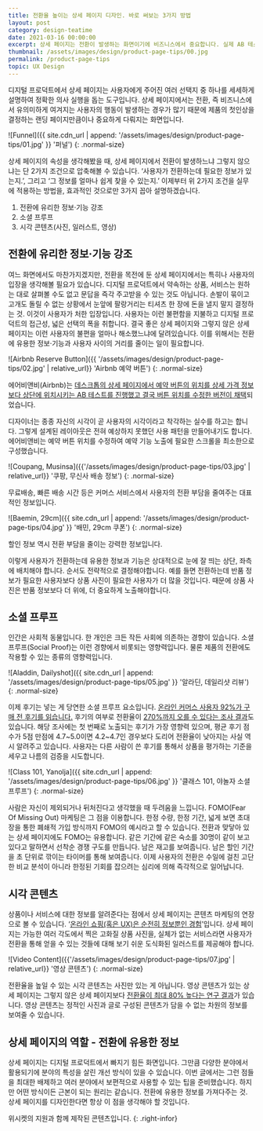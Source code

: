 ```yaml
---
title: 전환율 높이는 상세 페이지 디자인. 바로 써보는 3가지 방법
layout: post
category: design-teatime
date: 2021-03-16 00:00:00
excerpt: 상세 페이지는 전환이 발생하는 화면이기에 비즈니스에서 중요합니다. 실제 AB 테스트 사례(Airbnb) 함께 개선 방법 3가지를 알려드립니다.
thumbnail: /assets/images/design/product-page-tips/00.jpg
permalink: /product-page-tips
topic: UX Design
---
```


디지털 프로덕트에서 상세 페이지는 사용자에게 주어진 여러 선택지 중 하나를 세세하게 설명하여 정확한 의사 실행을 돕는 도구입니다. 상세 페이지에서는 전환, 즉 비즈니스에서 유의미하게 여겨지는 사용자의 행동이 발생하는 경우가 많기 때문에 제품의 첫인상을 결정하는 랜딩 페이지만큼이나 중요하게 다뤄지는 화면입니다.

![Funnel]({{ site.cdn_url | append: '/assets/images/design/product-page-tips/01.jpg' }} '퍼널')
{: .normal-size}

상세 페이지의 속성을 생각해봤을 때, 상세 페이지에서 전환이 발생하느냐 그렇지 않으냐는 단 2가지 조건으로 압축해볼 수 있습니다. ‘사용자가 전환하는데 필요한 정보가 있는지.’, 그리고 ‘그 정보를 얼마나 쉽게 찾을 수 있는지.’ 이제부터 위 2가지 조건을 실무에 적용하는 방법을, 효과적인 것으로만 3가지 꼽아 설명하겠습니다.

1. 전환에 유리한 정보·기능 강조
2. 소셜 프루프
3. 시각 콘텐츠(사진, 일러스트, 영상)

## 전환에 유리한 정보·기능 강조

여느 화면에서도 마찬가지겠지만, 전환을 목전에 둔 상세 페이지에서는 특히나 사용자의 입장을 생각해볼 필요가 있습니다. 디지털 프로덕트에서 약속하는 상품, 서비스는 원하는 대로 살펴볼 수도 없고 문답을 즉각 주고받을 수 있는 것도 아닙니다. 손발이 묶이고 고개도 돌릴 수 없는 상황에서 눈앞에 팔랑거리는 티셔츠 한 장에 돈을 낼지 말지 결정하는 것. 이것이 사용자가 처한 입장입니다. 사용자는 이런 불편함을 지불하고 디지털 프로덕트의 접근성, 넓은 선택의 폭을 취합니다. 결국 좋은 상세 페이지와 그렇지 않은 상세 페이지는 이런 사용자의 불편을 얼마나 해소했느냐에 달려있습니다. 이를 위해서는 전환에 유용한 정보·기능과 사용자 사이의 거리를 줄이는 일이 필요합니다.

![Airbnb Reserve Button]({{ '/assets/images/design/product-page-tips/02.jpg' | relative_url}} 'Airbnb 예약 버튼')
{: .normal-size}

에어비앤비(Airbnb)는 <a title='Airbnb Reserve Button AB Test' href='https://goodui.org/leaks/airbnb-a-b-tests-and-discovers-that-a-higher-button-position-is-better/' target='_blank'>데스크톱의 상세 페이지에서 예약 버튼의 위치를 상세 가격 정보보다 상단에 위치시키는 AB 테스트를 진행했고 결국 버튼 위치를 수정한 버전이 채택</a>되었습니다.

디자이너는 종종 자신의 시각이 곧 사용자의 시각이라고 착각하는 실수를 하고는 합니다. 그렇게 설계된 레이아웃은 전혀 예상하지 못했던 사용 패턴을 만들어내기도 합니다. 에어비앤비는 예약 버튼 위치를 수정하여 예약 기능 노출에 필요한 스크롤을 최소한으로 구성했습니다.

![Coupang, Musinsa]({{'/assets/images/design/product-page-tips/03.jpg' | relative_url}} '쿠팡, 무신사 배송 정보')
{: .normal-size}

무료배송, 빠른 배송 시간 등은 커머스 서비스에서 사용자의 전환 부담을 줄여주는 대표적인 정보입니다.

![Baemin, 29cm]({{ site.cdn_url | append: '/assets/images/design/product-page-tips/04.jpg' }} '배민, 29cm 쿠폰')
{: .normal-size}

할인 정보 역시 전환 부담을 줄이는 강력한 정보입니다.

이렇게 사용자가 전환하는데 유용한 정보과 기능은 상대적으로 눈에 잘 띄는 상단, 좌측에 배치해야 합니다. 순서도 전략적으로 결정해야합니다. 예를 들면 전환하는데 반품 정보가 필요한 사용자보다 상품 사진이 필요한 사용자가 더 많을 것입니다. 때문에 상품 사진은 반품 정보보다 더 위에, 더 중요하게 노출해야합니다.

## 소셜 프루프

인간은 사회적 동물입니다. 한 개인은 크든 작든 사회에 의존하는 경향이 있습니다. 소셜 프루프(Social Proof)는 이런 경향에서 비롯되는 영향력입니다. 물론 제품의 전환에도 작용할 수 있는 종류의 영향력입니다.

![Aladdin, Dailyshot]({{ site.cdn_url | append: '/assets/images/design/product-page-tips/05.jpg' }} '알라딘, 데일리샷 리뷰')
{: .normal-size}

이제 후기는 넣는 게 당연한 소셜 프루프 요소입니다. <a title='bizrate insights, 2019' href='https://bizrateinsights.com/resources/shopper-survey-report-the-impact-reviews-have-on-consumers-purchase-decisions/' target='_blank'>온라인 커머스 사용자 92%가 구매 전 후기를 읽습니다.</a> 후기의 여부로 전환율이 <a title='Northwestern University Spiegel Research Center, 2017' href='https://spiegel.medill.northwestern.edu/_pdf/Spiegel_Online%20Review_eBook_Jun2017_Pv2.pdf' target='_blank'>270%까지 오를 수 있다는 조사 결과</a>도 있습니다. 해당 조사에는 첫 번째로 노출되는 후기가 가장 영향력 있으며, 평균 후기 점수가 5점 만점에 4.7~5.0이면 4.2~4.7인 경우보다 도리어 전환율이 낮아지는 사실 역시 알려주고 있습니다. 사용자는 다른 사람이 쓴 후기를 통해서 상품을 평가하는 기준을 세우고 나름의 검증을 시도합니다.

![Class 101, Yanolja]({{ site.cdn_url | append: '/assets/images/design/product-page-tips/06.jpg' }} '클래스 101, 야놀자 소셜 프루프')
{: .normal-size}

사람은 자신이 제외되거나 뒤처진다고 생각했을 때 두려움을 느낍니다. FOMO(Fear Of Missing Out) 마케팅은 그 점을 이용합니다. 한정 수량, 한정 기간, 넓게 보면 초대장을 통한 폐쇄적 가입 방식까지 FOMO의 예시라고 할 수 있습니다. 전환과 맞닿아 있는 상세 페이지에도 FOMO는 유용합니다. 같은 기간에 같은 숙소를 30명이 같이 보고 있다고 말하면서 선착순 경쟁 구도를 만듭니다. 남은 재고를 보여줍니다. 남은 할인 기간을 초 단위로 깎이는 타이머를 통해 보여줍니다. 이제 사용자의 전환은 수일에 걸친 고단한 비교 분석이 아니라 한정된 기회를 잡으려는 심리에 의해 즉각적으로 일어납니다.

## 시각 콘텐츠

상품이나 서비스에 대한 정보를 알려준다는 점에서 상세 페이지는 콘텐츠 마케팅의 연장으로 볼 수 있습니다. ‘<a title='Nielsen Norman Group, 2011' href='https://www.nngroup.com/articles/ecommerce-improvements/' target='_blank'>온라인 쇼핑(혹은 UX)은 순전히 정보뿐인 경험</a>’입니다. 상세 페이지는 가능한 여러 각도에서 찍은 고화질 상품 사진을, 실체가 없는 서비스라면 사용자가 전환을 통해 얻을 수 있는 것들에 대해 보기 쉬운 도식화된 일러스트를 제공해야 합니다.

![Video Content]({{'/assets/images/design/product-page-tips/07.jpg' | relative_url}} '영상 콘텐츠')
{: .normal-size}

전환율을 높일 수 있는 시각 콘텐츠는 사진만 있는 게 아닙니다. 영상 콘텐츠가 있는 상세 페이지는 그렇지 않은 상세 페이지보다 <a title='invesp, 2018' href='https://www.invespcro.com/blog/e-commerce-product-videos/' target='_blank'>전환율이 최대 80% 높다는 연구 결과</a>가 있습니다. 영상 콘텐츠는 정적인 사진과 글로 구성된 콘텐츠가 담을 수 없는 차원의 정보를 보여줄 수 있습니다.

## 상세 페이지의 역할 - 전환에 유용한 정보

상세 페이지는 디지털 프로덕트에서 빠지기 힘든 화면입니다. 그만큼 다양한 분야에서 활용되기에 분야의 특성을 살린 개선 방식이 있을 수 있습니다. 이번 글에서는 그런 점들을 최대한 배제하고 여러 분야에서 보편적으로 사용할 수 있는 팁을 준비했습니다. 하지만 어떤 방식이든 근본이 되는 원리는 같습니다. 전환에 유용한 정보를 가져다주는 것. 상세 페이지를 디자인한다면 항상 이 점을 생각해야 할 것입니다.

위시켓의 지원과 함께 제작된 콘텐츠입니다.
{: .right-infor}